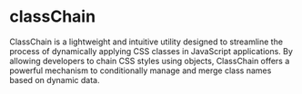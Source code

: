 # classChain
ClassChain is a lightweight and intuitive utility designed to streamline the process of dynamically applying CSS classes in JavaScript applications. By allowing developers to chain CSS styles using objects, ClassChain offers a powerful mechanism to conditionally manage and merge class names based on dynamic data.
